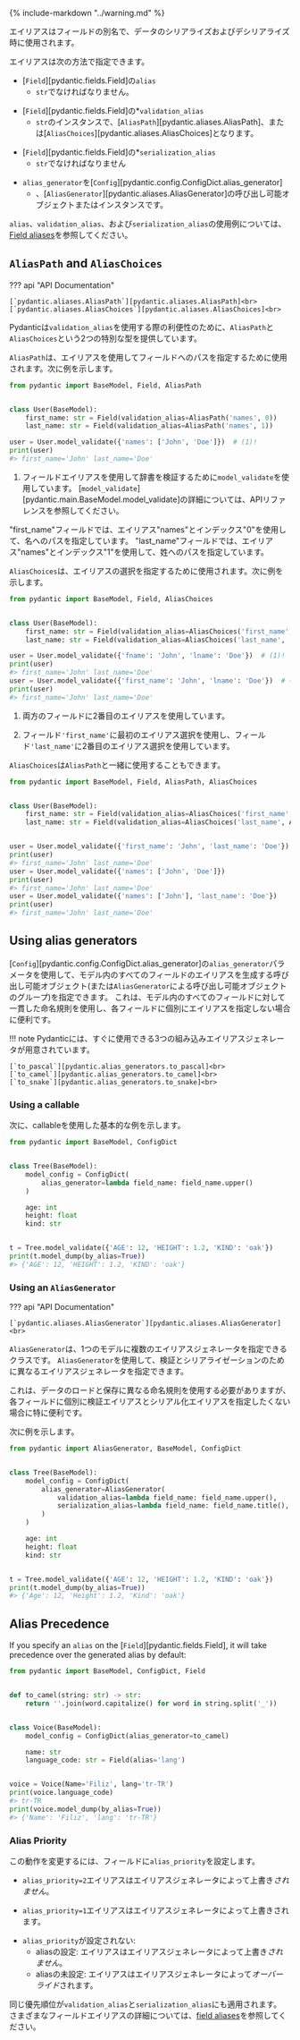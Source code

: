 {% include-markdown "../warning.md" %}

<!-- An alias is an alternative name for a field, used when serializing and deserializing data. -->
エイリアスはフィールドの別名で、データのシリアライズおよびデシリアライズ時に使用されます。

<!-- You can specify an alias in the following ways: -->
エイリアスは次の方法で指定できます。

<!-- * `alias` on the [`Field`][pydantic.fields.Field] -->
* [`Field`][pydantic.fields.Field]の`alias`
    <!-- * must be a `str` -->
    * `str`でなければなりません。
<!-- * `validation_alias` on the [`Field`][pydantic.fields.Field] -->
* [`Field`][pydantic.fields.Field]の*`validation_alias`
    <!-- * can be an instance of `str`, [`AliasPath`][pydantic.aliases.AliasPath], or [`AliasChoices`][pydantic.aliases.AliasChoices] -->
    * `str`のインスタンスで、[`AliasPath`][pydantic.aliases.AliasPath]、または[`AliasChoices`][pydantic.aliases.AliasChoices]となります。
<!-- * `serialization_alias` on the [`Field`][pydantic.fields.Field] -->
* [`Field`][pydantic.fields.Field]の*`serialization_alias`
    <!-- * must be a `str` -->
    * `str`でなければなりません
<!-- * `alias_generator` on the [`Config`][pydantic.config.ConfigDict.alias_generator] -->
* `alias_generator`を[`Config`][pydantic.config.ConfigDict.alias_generator]
    <!-- * can be a callable or an instance of [`AliasGenerator`][pydantic.aliases.AliasGenerator] -->
    * 、[`AliasGenerator`][pydantic.aliases.AliasGenerator]の呼び出し可能オブジェクトまたはインスタンスです。

<!-- For examples of how to use `alias`, `validation_alias`, and `serialization_alias`, see [Field aliases](../concepts/fields.md#field-aliases). -->
`alias`、`validation_alias`、および`serialization_alias`の使用例については、[Field aliases](../concepts/fields.md#field-aliases)を参照してください。

## `AliasPath` and `AliasChoices`

??? api "API Documentation"

    [`pydantic.aliases.AliasPath`][pydantic.aliases.AliasPath]<br>
    [`pydantic.aliases.AliasChoices`][pydantic.aliases.AliasChoices]<br>

<!-- Pydantic provides two special types for convenience when using `validation_alias`: `AliasPath` and `AliasChoices`. -->
Pydanticは`validation_alias`を使用する際の利便性のために、`AliasPath`と`AliasChoices`という2つの特別な型を提供しています。

<!-- The `AliasPath` is used to specify a path to a field using aliases. For example: -->
`AliasPath`は、エイリアスを使用してフィールドへのパスを指定するために使用されます。次に例を示します。

```py lint="skip"
from pydantic import BaseModel, Field, AliasPath


class User(BaseModel):
    first_name: str = Field(validation_alias=AliasPath('names', 0))
    last_name: str = Field(validation_alias=AliasPath('names', 1))

user = User.model_validate({'names': ['John', 'Doe']})  # (1)!
print(user)
#> first_name='John' last_name='Doe'
```

<!-- 1. We are using `model_validate` to validate a dictionary using the field aliases. -->
1. フィールドエイリアスを使用して辞書を検証するために`model_validate`を使用しています。
    <!-- You can see more details about [`model_validate`][pydantic.main.BaseModel.model_validate] in the API reference. -->
    [`model_validate`][pydantic.main.BaseModel.model_validate]の詳細については、APIリファレンスを参照してください。

<!-- In the `'first_name'` field, we are using the alias `'names'` and the index `0` to specify the path to the first name.
In the `'last_name'` field, we are using the alias `'names'` and the index `1` to specify the path to the last name. -->
"first_name"フィールドでは、エイリアス"names"とインデックス"0"を使用して、名へのパスを指定しています。
"last_name"フィールドでは、エイリアス"names"とインデックス"1"を使用して、姓へのパスを指定しています。

<!-- `AliasChoices` is used to specify a choice of aliases. For example: -->
`AliasChoices`は、エイリアスの選択を指定するために使用されます。次に例を示します。

```py lint="skip"
from pydantic import BaseModel, Field, AliasChoices


class User(BaseModel):
    first_name: str = Field(validation_alias=AliasChoices('first_name', 'fname'))
    last_name: str = Field(validation_alias=AliasChoices('last_name', 'lname'))

user = User.model_validate({'fname': 'John', 'lname': 'Doe'})  # (1)!
print(user)
#> first_name='John' last_name='Doe'
user = User.model_validate({'first_name': 'John', 'lname': 'Doe'})  # (2)!
print(user)
#> first_name='John' last_name='Doe'
```

<!-- 1. We are using the second alias choice for both fields. -->
1. 両方のフィールドに2番目のエイリアスを使用しています。
<!-- 2. We are using the first alias choice for the field `'first_name'` and the second alias choice for the field `'last_name'`. -->
2. フィールド`'first_name'`に最初のエイリアス選択を使用し、フィールド`'last_name'`に2番目のエイリアス選択を使用しています。

<!-- You can also use `AliasChoices` with `AliasPath`: -->
`AliasChoices`は`AliasPath`と一緒に使用することもできます。

```py lint="skip"
from pydantic import BaseModel, Field, AliasPath, AliasChoices


class User(BaseModel):
    first_name: str = Field(validation_alias=AliasChoices('first_name', AliasPath('names', 0)))
    last_name: str = Field(validation_alias=AliasChoices('last_name', AliasPath('names', 1)))


user = User.model_validate({'first_name': 'John', 'last_name': 'Doe'})
print(user)
#> first_name='John' last_name='Doe'
user = User.model_validate({'names': ['John', 'Doe']})
print(user)
#> first_name='John' last_name='Doe'
user = User.model_validate({'names': ['John'], 'last_name': 'Doe'})
print(user)
#> first_name='John' last_name='Doe'
```

## Using alias generators

<!-- You can use the `alias_generator` parameter of [`Config`][pydantic.config.ConfigDict.alias_generator] to specify a callable (or group of callables, via `AliasGenerator`) that will generate aliases for all fields in a model.
This is useful if you want to use a consistent naming convention for all fields in a model, but do not want to specify the alias for each field individually. -->
[`Config`][pydantic.config.ConfigDict.alias_generator]の`alias_generator`パラメータを使用して、モデル内のすべてのフィールドのエイリアスを生成する呼び出し可能オブジェクト(または`AliasGenerator`による呼び出し可能オブジェクトのグループ)を指定できます。
これは、モデル内のすべてのフィールドに対して一貫した命名規則を使用し、各フィールドに個別にエイリアスを指定しない場合に便利です。

!!! note
    <!-- Pydantic offers three built-in alias generators that you can use out of the box: -->
    Pydanticには、すぐに使用できる3つの組み込みエイリアスジェネレータが用意されています。

    [`to_pascal`][pydantic.alias_generators.to_pascal]<br>
    [`to_camel`][pydantic.alias_generators.to_camel]<br>
    [`to_snake`][pydantic.alias_generators.to_snake]<br>


### Using a callable

<!-- Here's a basic example using a callable: -->
次に、callableを使用した基本的な例を示します。

```py
from pydantic import BaseModel, ConfigDict


class Tree(BaseModel):
    model_config = ConfigDict(
        alias_generator=lambda field_name: field_name.upper()
    )

    age: int
    height: float
    kind: str


t = Tree.model_validate({'AGE': 12, 'HEIGHT': 1.2, 'KIND': 'oak'})
print(t.model_dump(by_alias=True))
#> {'AGE': 12, 'HEIGHT': 1.2, 'KIND': 'oak'}
```

### Using an `AliasGenerator`

??? api "API Documentation"

    [`pydantic.aliases.AliasGenerator`][pydantic.aliases.AliasGenerator]<br>


<!-- `AliasGenerator` is a class that allows you to specify multiple alias generators for a model.
You can use an `AliasGenerator` to specify different alias generators for validation and serialization. -->
`AliasGenerator`は、1つのモデルに複数のエイリアスジェネレータを指定できるクラスです。
`AliasGenerator`を使用して、検証とシリアライゼーションのために異なるエイリアスジェネレータを指定できます。

<!-- This is particularly useful if you need to use different naming conventions for loading and saving data, but you don't want to specify the validation and serialization aliases for each field individually. -->
これは、データのロードと保存に異なる命名規則を使用する必要がありますが、各フィールドに個別に検証エイリアスとシリアル化エイリアスを指定したくない場合に特に便利です。

<!-- For example: -->
次に例を示します。

```py
from pydantic import AliasGenerator, BaseModel, ConfigDict


class Tree(BaseModel):
    model_config = ConfigDict(
        alias_generator=AliasGenerator(
            validation_alias=lambda field_name: field_name.upper(),
            serialization_alias=lambda field_name: field_name.title(),
        )
    )

    age: int
    height: float
    kind: str


t = Tree.model_validate({'AGE': 12, 'HEIGHT': 1.2, 'KIND': 'oak'})
print(t.model_dump(by_alias=True))
#> {'Age': 12, 'Height': 1.2, 'Kind': 'oak'}
```

## Alias Precedence

If you specify an `alias` on the [`Field`][pydantic.fields.Field], it will take precedence over the generated alias by default:
<!-- [`Field`][pydantic.fields.Field]に`alias`を指定すると、デフォルトでは生成されたエイリアスよりも優先されます。 -->

```py
from pydantic import BaseModel, ConfigDict, Field


def to_camel(string: str) -> str:
    return ''.join(word.capitalize() for word in string.split('_'))


class Voice(BaseModel):
    model_config = ConfigDict(alias_generator=to_camel)

    name: str
    language_code: str = Field(alias='lang')


voice = Voice(Name='Filiz', lang='tr-TR')
print(voice.language_code)
#> tr-TR
print(voice.model_dump(by_alias=True))
#> {'Name': 'Filiz', 'lang': 'tr-TR'}
```

### Alias Priority

<!-- You may set `alias_priority` on a field to change this behavior: -->
この動作を変更するには、フィールドに`alias_priority`を設定します。

<!-- * `alias_priority=2` the alias will *not* be overridden by the alias generator. -->
* `alias_priority=2`エイリアスはエイリアスジェネレータによって上書き*されません*。
<!-- * `alias_priority=1` the alias *will* be overridden by the alias generator. -->
* `alias_priority=1`エイリアスはエイリアスジェネレータによって上書きされます。
<!-- * `alias_priority` not set:
    * alias is set: the alias will *not* be overridden by the alias generator.
    * alias is not set: the alias *will* be overridden by the alias generator. -->
* `alias_priority`が設定されない:
    * aliasの設定: エイリアスはエイリアスジェネレータによって上書き*されません*。
    * aliasの未設定: エイリアスはエイリアスジェネレータによって*オーバーライド*されます。

<!-- The same precedence applies to `validation_alias` and `serialization_alias`.
See more about the different field aliases under [field aliases](../concepts/fields.md#field-aliases). -->
同じ優先順位が`validation_alias`と`serialization_alias`にも適用されます。
さまざまなフィールドエイリアスの詳細については、[field aliases](../concepts/fields.md#field-aliases)を参照してください。
